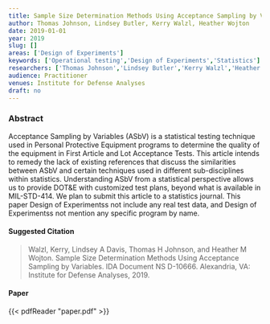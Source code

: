 ```yaml
---
title: Sample Size Determination Methods Using Acceptance Sampling by Variables
author: Thomas Johnson, Lindsey Butler, Kerry Walzl, Heather Wojton
date: 2019-01-01
year: 2019
slug: []
areas: ['Design of Experiments']
keywords: ['Operational testing','Design of Experiments','Statistics']
researchers: ['Thomas Johnson','Lindsey Butler','Kerry Walzl','Heather Wojton']
audience: Practitioner
venues: Institute for Defense Analyses
draft: no
---
```




### Abstract
Acceptance Sampling by Variables (ASbV) is a statistical testing technique used in Personal Protective Equipment programs to determine the quality of the equipment in First Article and Lot Acceptance Tests. This article intends to remedy the lack of existing references that discuss the similarities between ASbV and certain techniques used in different sub-disciplines within statistics. Understanding ASbV from a statistical perspective allows us to provide DOT&E with customized test plans, beyond what is available in MIL-STD-414. We plan to submit this article to a statistics journal. This paper Design of Experimentss not include any real test data, and Design of Experimentss not mention any specific program by name.

#### Suggested Citation
> Walzl, Kerry, Lindsey A Davis, Thomas H Johnson, and Heather M Wojton. Sample Size Determination Methods Using Acceptance Sampling by Variables. IDA Document NS D-10666. Alexandria, VA: Institute for Defense Analyses, 2019.



#### Paper 
 {{< pdfReader "paper.pdf" >}}


